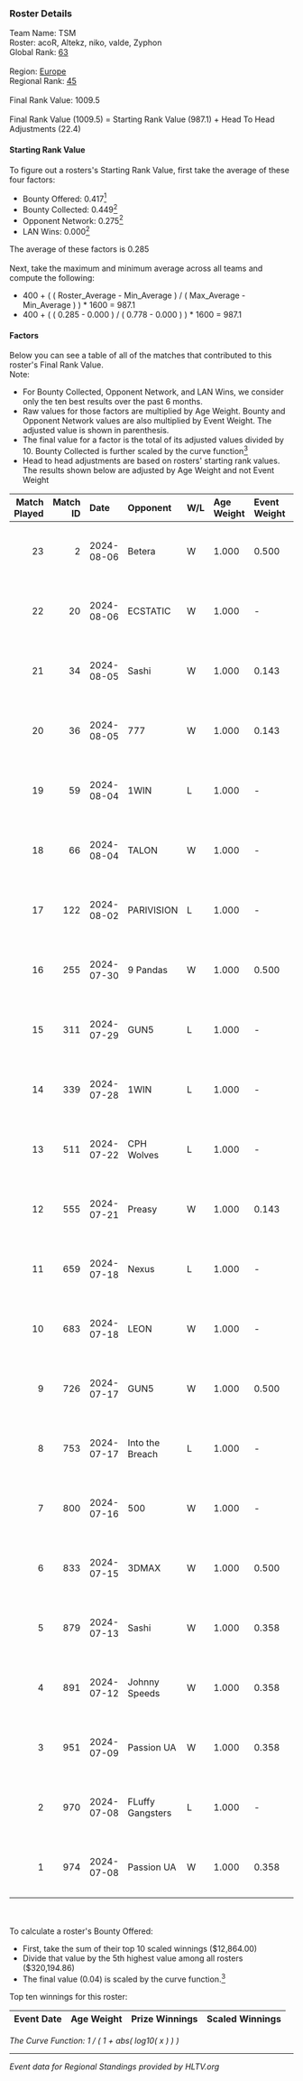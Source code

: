 ### Roster Details<br />
Team Name: TSM<br />
Roster: acoR, Altekz, niko, valde, Zyphon<br />
Global Rank: [63](../../standings_global_2024_08_06.md)<br />
<br />
Region: [Europe]( ../../standings_europe_2024_08_06.md)<br />
Regional Rank: [45]( ../../standings_europe_2024_08_06.md)<br />
<br />
Final Rank Value:  1009.5<br />
<br />
Final Rank Value (1009.5) = Starting Rank Value (987.1) + Head To Head Adjustments (22.4)<br />

#### Starting Rank Value<br />
To figure out a rosters's Starting Rank Value, first take the average of these four factors:<br />
- Bounty Offered: 0.417[<sup>1</sup>](#table2)
- Bounty Collected: 0.449[<sup>2</sup>](#table1)
- Opponent Network: 0.275[<sup>2</sup>](#table1)
- LAN Wins: 0.000[<sup>2</sup>](#table1)

The average of these factors is 0.285<br />
<br />
Next, take the maximum and minimum average across all teams and compute the following:<br />
- 400 + ( ( Roster_Average - Min_Average ) / ( Max_Average - Min_Average ) ) * 1600 = 987.1
- 400 + ( ( 0.285 - 0.000 ) / ( 0.778 - 0.000 ) ) * 1600 = 987.1


#### Factors<br />
Below you can see a table of all of the matches that contributed to this roster's Final Rank Value.<br />
Note:<br />

- For Bounty Collected, Opponent Network, and LAN Wins, we consider only the ten best results over the past 6 months.
- Raw values for those factors are multiplied by Age Weight. Bounty and Opponent Network values are also multiplied by Event Weight. The adjusted value is shown in parenthesis.
- The final value for a factor is the total of its adjusted values divided by 10. Bounty Collected is further scaled by the curve function[<sup>3</sup>](#curveFunction)
- Head to head adjustments are based on rosters' starting rank values. The results shown below are adjusted by Age Weight and not Event Weight
<span id="table1"></span><br />


| Match Played | Match ID | Date       | Opponent         | W/L | Age Weight | Event Weight | Bounty Collected | Opponent Network | LAN Wins  | H2H Adj. | Roster                            |
| -: | -: | :- | :- | :- | :- | :- | :- | :- | :- | -: | :- |
|           23 |        2 | 2024-08-06 | Betera           | W   | 1.000      | 0.500        | -                | 0.077 (0.038)    | 0 (0.000) |     3.44 | acoR, Altekz, niko, valde, Zyphon |
|           22 |       20 | 2024-08-06 | ECSTATIC         | W   | 1.000      | -            | -                | -                | 0 (0.000) |     2.90 | acoR, Altekz, niko, valde, Zyphon |
|           21 |       34 | 2024-08-05 | Sashi            | W   | 1.000      | 0.143        | 0.184 (0.026)    | 0.958 (0.137)    | 0 (0.000) |    23.06 | acoR, Altekz, niko, valde, Zyphon |
|           20 |       36 | 2024-08-05 | 777              | W   | 1.000      | 0.143        | 0.015 (0.002)    | -                | 0 (0.000) |     4.69 | acoR, Altekz, niko, valde, Zyphon |
|           19 |       59 | 2024-08-04 | 1WIN             | L   | 1.000      | -            | -                | -                | -         |   -14.37 | acoR, Altekz, niko, valde, Zyphon |
|           18 |       66 | 2024-08-04 | TALON            | W   | 1.000      | -            | -                | -                | 0 (0.000) |     2.13 | acoR, Altekz, niko, valde, Zyphon |
|           17 |      122 | 2024-08-02 | PARIVISION       | L   | 1.000      | -            | -                | -                | -         |   -10.40 | acoR, Altekz, niko, valde, Zyphon |
|           16 |      255 | 2024-07-30 | 9 Pandas         | W   | 1.000      | 0.500        | 0.081 (0.040)    | 0.700 (0.350)    | 0 (0.000) |    19.27 | acoR, Altekz, niko, valde, Zyphon |
|           15 |      311 | 2024-07-29 | GUN5             | L   | 1.000      | -            | -                | -                | -         |   -20.42 | acoR, Altekz, niko, valde, Zyphon |
|           14 |      339 | 2024-07-28 | 1WIN             | L   | 1.000      | -            | -                | -                | -         |   -15.70 | acoR, Altekz, niko, valde, Zyphon |
|           13 |      511 | 2024-07-22 | CPH Wolves       | L   | 1.000      | -            | -                | -                | -         |   -22.88 | acoR, Altekz, niko, valde, Zyphon |
|           12 |      555 | 2024-07-21 | Preasy           | W   | 1.000      | 0.143        | 0.008 (0.001)    | 0.216 (0.031)    | 0 (0.000) |     6.42 | acoR, Altekz, niko, valde, Zyphon |
|           11 |      659 | 2024-07-18 | Nexus            | L   | 1.000      | -            | -                | -                | -         |   -26.19 | acoR, Altekz, niko, valde, Zyphon |
|           10 |      683 | 2024-07-18 | LEON             | W   | 1.000      | -            | -                | -                | 0 (0.000) |     3.25 | acoR, Altekz, niko, valde, Zyphon |
|            9 |      726 | 2024-07-17 | GUN5             | W   | 1.000      | 0.500        | 0.072 (0.036)    | 0.550 (0.275)    | 0 (0.000) |    11.18 | acoR, Altekz, niko, valde, Zyphon |
|            8 |      753 | 2024-07-17 | Into the Breach  | L   | 1.000      | -            | -                | -                | -         |   -28.54 | acoR, Altekz, niko, valde, Zyphon |
|            7 |      800 | 2024-07-16 | 500              | W   | 1.000      | -            | -                | -                | 0 (0.000) |     0.73 | acoR, Altekz, niko, valde, Zyphon |
|            6 |      833 | 2024-07-15 | 3DMAX            | W   | 1.000      | 0.500        | 0.510 (0.255)    | 1.000 (0.500)    | -         |    26.88 | acoR, Altekz, niko, valde, Zyphon |
|            5 |      879 | 2024-07-13 | Sashi            | W   | 1.000      | 0.358        | 0.184 (0.066)    | 0.958 (0.343)    | -         |    22.31 | acoR, Altekz, niko, valde, Zyphon |
|            4 |      891 | 2024-07-12 | Johnny Speeds    | W   | 1.000      | 0.358        | 0.122 (0.044)    | 1.000 (0.358)    | -         |    24.91 | acoR, Altekz, niko, valde, Zyphon |
|            3 |      951 | 2024-07-09 | Passion UA       | W   | 1.000      | 0.358        | 0.173 (0.062)    | 1.000 (0.358)    | -         |    18.70 | acoR, Altekz, niko, valde, Zyphon |
|            2 |      970 | 2024-07-08 | FLuffy Gangsters | L   | 1.000      | -            | -                | -                | -         |   -27.57 | acoR, Altekz, niko, valde, Zyphon |
|            1 |      974 | 2024-07-08 | Passion UA       | W   | 1.000      | 0.358        | 0.173 (0.062)    | 1.000 (0.358)    | -         |    18.62 | acoR, Altekz, niko, valde, Zyphon |

<br />
<span id="table2"></span><br />
To calculate a roster's Bounty Offered:<br />

- First, take the sum of their top 10 scaled winnings ($12,864.00)
- Divide that value by the 5th highest value among all rosters ($320,194.86)
- The final value (0.04) is scaled by the curve function.[<sup>3</sup>](#curveFunction)

Top ten winnings for this roster:<br />

| Event Date | Age Weight | Prize Winnings | Scaled Winnings |
| :- | -: | :- | :- |


<span id="curveFunction"></span>_The Curve Function: 1 / ( 1 + abs( log10( x ) ) )_<br />

---
_Event data for Regional Standings provided by HLTV.org_<br />
